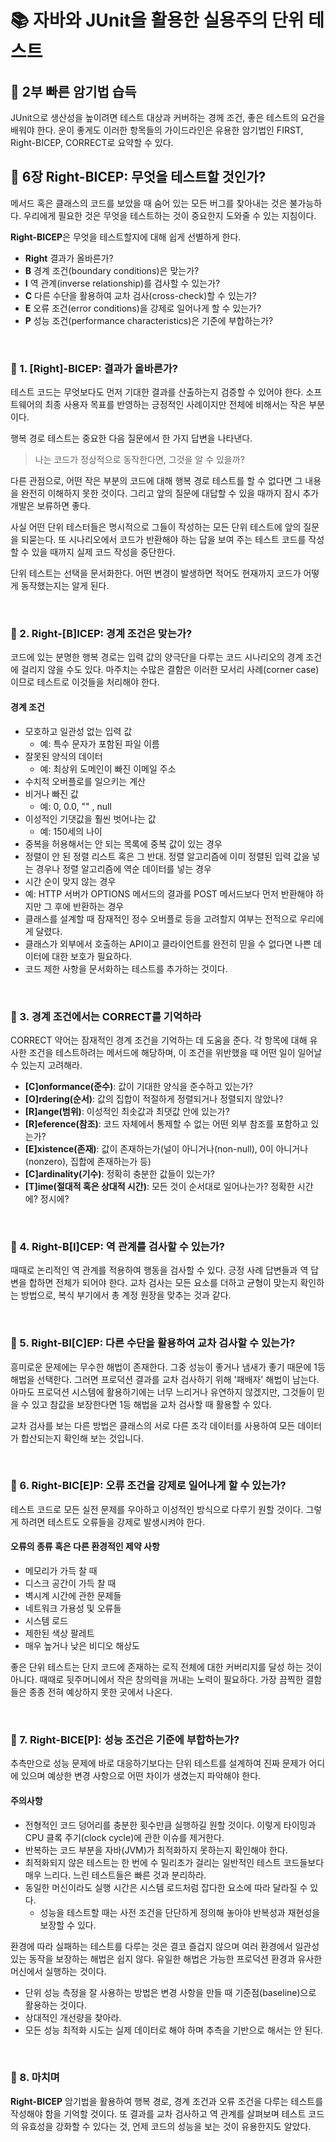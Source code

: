 # 📚 자바와 JUnit을 활용한 실용주의 단위 테스트 
## 📖 2부 빠른 암기법 습득

JUnit으로 생산성을 높이려면 테스트 대상과 커버하는 경께 조건, 좋은 테스트의 요건을 배워야 한다.
운이 좋게도 이러한 항목들의 가이드라인은 유용한 암기법인 FIRST, Right-BICEP, CORRECT로 요약할 수 있다.

## 🔎 6장 Right-BICEP: 무엇을 테스트할 것인가?

메서드 혹은 클래스의 코드를 보았을 때 숨어 있는 모든 버그를 찾아내는 것은 불가능하다. 
우리에게 필요한 것은 무엇을 테스트하는 것이 중요한지 도와줄 수 있는 지침이다. 

**Right-BICEP**은 무엇을 테스트할지에 대해 쉽게 선별하게 한다. 

- **Right** 결과가 올바른가?
- **B** 경계 조건(boundary conditions)은 맞는가?
- **I** 역 관계(inverse relationship)를 검사할 수 있는가?
- **C** 다른 수단을 활용하여 교차 검사(cross-check)할 수 있는가?
- **E** 오류 조건(error conditions)을 강제로 일어나게 할 수 있는가?
- **P** 성능 조건(performance characteristics)은 기준에 부합하는가?

<br>

### 📍 1. [Right]-BICEP: 결과가 올바른가?

테스트 코드는 무엇보다도 먼저 기대한 결과를 산출하는지 검증할 수 있어야 한다. 
소프트웨어의 최종 사용자 목표를 반영하는 긍정적인 사례이지만 전체에 비해서는 작은 부분이다. 

행복 경로 테스트는 중요한 다음 질문에서 한 가지 답변을 나타낸다.
> 나는 코드가 정상적으로 동작한다면, 그것을 알 수 있을까?

다른 관점으로, 어떤 작은 부분의 코드에 대해 행복 경로 테스트를 할 수 없다면 그 내용을 완전히 이해하지 못한 것이다. 
그리고 앞의 질문에 대답할 수 있을 때까지 잠시 추가 개발은 보류하면 좋다. 

사실 어떤 단위 테스터들은 명시적으로 그들이 작성하는 모든 단위 테스트에 앞의 질문을 되묻는다. 또 시나리오에서 코드가 반환해야 하는 답을 보여 주는 테스트 코드를 작성할 수 있을 때까지 실제 코드 작성을 중단한다. 

단위 테스트는 선택을 문서화한다. 어떤 변경이 발생하면 적어도 현재까지 코드가 어떻게 동작했는지는 알게 된다. 

<br>

### 📍 2. Right-[B]ICEP: 경계 조건은 맞는가?

코드에 있는 분명한 행복 경로는 입력 값의 양극단을 다루는 코드 시나리오의 경계 조건에 걸리지 않을 수도 있다. 
마주치는 수많은 결함은 이러한 모서리 사례(corner case)이므로 테스트로 이것들을 처리해야 한다. 

#### 경계 조건

- 모호하고 일관성 없는 입력 값
  - 예: 특수 문자가 포함된 파일 이름
- 잘못된 양식의 데이터
  - 예: 최상위 도메인이 빠진 이메일 주소
- 수치적 오버플로를 일으키는 계산
- 비거나 빠진 값
  - 예: 0, 0.0, "" , null
- 이성적인 기댓값을 훨씬 벗어나는 값
  - 예: 150세의 나이
- 중복을 허용해서는 안 되는 목록에 중복 값이 있는 경우
- 정렬이 안 된 정렬 리스트 혹은 그 반대. 정렬 알고리즘에 이미 정렬된 입력 값을 넣는 경우나 정렬 알고리즘에 역순 데이터를 넣는 경우
- 시간 순이 맞지 않는 경우
 - 예: HTTP 서버가 OPTIONS 메서드의 결과를 POST 메서드보다 먼저 반환해야 하지만 그 후에 반환하는 경우 
- 클래스를 설계할 때 잠재적인 정수 오버플로 등을 고려할지 여부는 전적으로 우리에게 달렸다. 
- 클래스가 외부에서 호출하는 API이고 클라이언트를 완전히 믿을 수 없다면 나쁜 데이터에 대한 보호가 필요하다. 
- 코드 제한 사항을 문서화하는 테스트를 추가하는 것이다. 

<br>

### 📍 3. 경계 조건에서는 CORRECT를 기억하라 

CORRECT 약어는 잠재적인 경계 조건을 기억하는 데 도움을 준다. 각 항목에 대해 유사한 조건을 테스트하려는 메서드에 해당하며, 이 조건을 위반했을 때 어떤 일이 일어날 수 있는지 고려해라. 

- **[C]onformance(준수)**: 값이 기대한 양식을 준수하고 있는가?
- **[O]rdering(순서)**: 값의 집합이 적절하게 정렬되거나 정렬되지 않았나?
- **[R]ange(범위)**: 이성적인 최솟값과 최댓값 안에 있는가?
- **[R]eference(참조)**: 코드 자체에서 통제할 수 없는 어떤 외부 참조를 포함하고 있는가?
- **[E]xistence(존재)**: 값이 존재하는가(널이 아니거나(non-null), 0이 아니거나(nonzero), 집합에 존재하는가 등)
- **[C]ardinality(기수)**: 정확히 충분한 값들이 있는가?
- **[T]ime(절대적 혹은 상대적 시간)**: 모든 것이 순서대로 일어나는가? 정확한 시간에? 정시에?

<br>

### 📍 4. Right-B[I]CEP: 역 관계를 검사할 수 있는가?

때때로 논리적인 역 관계를 적용하여 행동을 검사할 수 있다. 긍정 사례 답변들과 역 답변을 합하면 전체가 되어야 한다. 교차 검사는 모든 요소를 더하고 균형이 맞는지 확인하는 방법으로, 복식 부기에서 총 계정 원장을 맞추는 것과 같다. 

<br>

### 📍 5. Right-BI[C]EP: 다른 수단을 활용하여 교차 검사할 수 있는가?

흥미로운 문제에는 무수한 해법이 존재한다. 그중 성능이 좋거나 냄새가 좋기 때문에 1등 해법을 선택한다. 그러면 프로덕션 결과를 교차 검사하기 위해 '패배자' 해법이 남는다. 
아마도 프로덕션 시스템에 활용하기에는 너무 느리거나 유연하지 않겠지만, 그것들이 믿을 수 있고 참값을 보장한다면 1등 해법을 교차 검사할 때 활용할 수 있다.

교차 검사를 보는 다른 방법은 클래스의 서로 다른 조각 데이터를 사용하여 모든 데이터가 합산되는지 확인해 보는 것입니다. 

<br>

### 📍 6. Right-BIC[E]P: 오류 조건을 강제로 일어나게 할 수 있는가?

테스트 코드로 모든 실전 문제를 우아하고 이성적인 방식으로 다루기 원할 것이다.
그렇게 하려면 테스트도 오류들을 강제로 발생시켜야 한다. 

#### 오류의 종류 혹은 다른 환경적인 제약 사항

- 메모리가 가득 찰 때
- 디스크 공간이 가득 찰 때
- 벽시계 시간에 관한 문제들
- 네트워크 가용성 및 오류들
- 시스템 로드
- 제한된 색상 팔레트
- 매우 높거나 낮은 비디오 해상도

좋은 단위 테스트는 단지 코드에 존재하는 로직 전체에 대한 커버리지를 달성 하는 것이 아니다. 
때때로 뒷주머니에서 작은 창의력을 꺼내는 노력이 필요하다. 
가장 끔찍한 결함들은 종종 전혀 예상하지 못한 곳에서 나온다. 

<br>

### 📍 7. Right-BICE[P]: 성능 조건은 기준에 부합하는가?

추측만으로 성능 문제에 바로 대응하기보다는 단위 테스트를 설계하여 진짜 문제가 어디에 있으며 예상한 변경 사항으로 어떤 차이가 생겼는지 파악해야 한다. 

#### 주의사항
- 전형적인 코드 덩어리를 충분한 횟수만큼 실행하길 원할 것이다. 이렇게 타이밍과 CPU 클록 주기(clock cycle)에 관한 이슈를 제거한다. 
- 반복하는 코드 부분을 자바(JVM)가 최적화하지 못하는지 확인해야 한다. 
- 최적화되지 않은 테스트는 한 번에 수 밀리초가 걸리는 일반적인 테스트 코드들보다 매우 느리다. 느린 테스트들은 빠른 것과 분리하라. 
- 동일한 머신이라도 실행 시간은 시스템 로드처럼 잡다한 요소에 따라 달라질 수 있다.
  - 성능을 테스트할 때는 사전 조건을 단단하게 정의해 놓아야 반복성과 재현성을 보장할 수 있다. 

환경에 따라 실패하는 테스트를 다루는 것은 결코 즐겁지 않으며 여러 환경에서 일관성 있는 동작을 보장하는 해법은 쉽지 않다. 유일한 해법은 가능한 프로덕션 환경과 유사한 머신에서 실행하는 것이다. 

- 단위 성능 측정을 잘 사용하는 방법은 변경 사항을 만들 때 기준점(baseline)으로 활용하는 것이다. 
- 상대적인 개선량을 찾아라. 
- 모든 성능 최적화 시도는 실제 데이터로 해야 하며 추측을 기반으로 해서는 안 된다. 

<br>

### 📍 8. 마치며

**Right-BICEP** 암기법을 활용하여 행복 경로, 경계 조건과 오류 조건을 다루는 테스트를 작성해야 함을 기억할 것이다. 
또 결과를 교차 검사하고 역 관계를 살펴보며 테스트 코드의 유효성을 강화할 수 있다는 것, 언제 코드의 성능을 보는 것이 유용한지도 알았다. 
